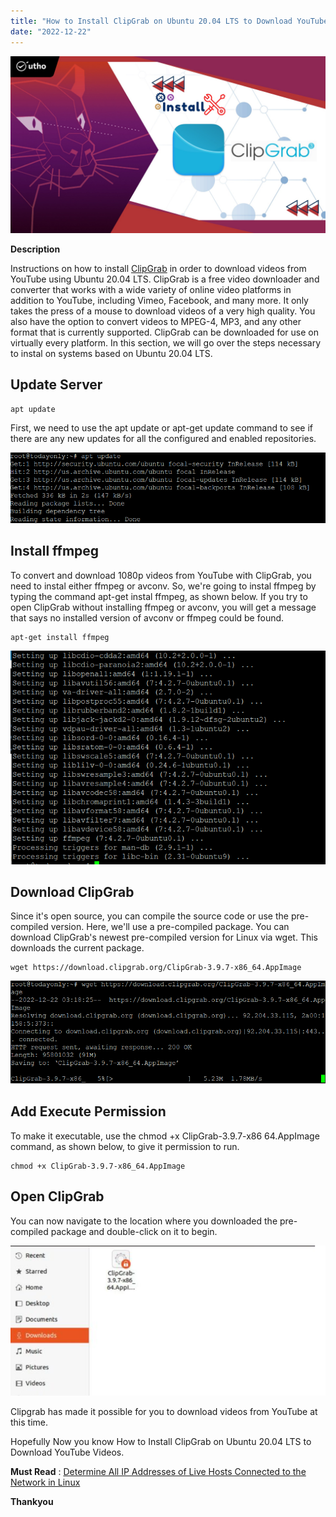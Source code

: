 ```yaml
---
title: "How to Install ClipGrab on Ubuntu 20.04 LTS to Download YouTube Videos"
date: "2022-12-22"
---
```


![How to Install ClipGrab on Ubuntu 20.04 LTS to Download YouTube Videos](images/How-to-Install-ClipGrab-on-Ubuntu-20.04-LTS-to-Download-YouTube-Videos_utho.jpg)

**Description**

Instructions on how to install [ClipGrab](https://en.wikipedia.org/wiki/ClipGrab) in order to download videos from YouTube using Ubuntu 20.04 LTS. ClipGrab is a free video downloader and converter that works with a wide variety of online video platforms in addition to YouTube, including Vimeo, Facebook, and many more. It only takes the press of a mouse to download videos of a very high quality. You also have the option to convert videos to MPEG-4, MP3, and any other format that is currently supported. ClipGrab can be downloaded for use on virtually every platform. In this section, we will go over the steps necessary to instal on systems based on Ubuntu 20.04 LTS.

## Update Server

```
apt update
```
First, we need to use the apt update or apt-get update command to see if there are any new updates for all the configured and enabled repositories.

![ClipGrab on Ubuntu 20.04 LTS](images/image-615.png)

## Install ffmpeg

To convert and download 1080p videos from YouTube with ClipGrab, you need to instal either ffmpeg or avconv. So, we're going to instal ffmpeg by typing the command apt-get instal ffmpeg, as shown below. If you try to open ClipGrab without installing ffmpeg or avconv, you will get a message that says no installed version of avconv or ffmpeg could be found.

```
apt-get install ffmpeg
```
![ClipGrab on Ubuntu 20.04 LTS](images/image-616.png)

## Download ClipGrab

Since it's open source, you can compile the source code or use the pre-compiled version. Here, we'll use a pre-compiled package. You can download ClipGrab's newest pre-compiled version for Linux via wget. This downloads the current package.

```
wget https://download.clipgrab.org/ClipGrab-3.9.7-x86_64.AppImage
```
![ClipGrab on Ubuntu 20.04 LTS](images/image-617.png)

## Add Execute Permission

To make it executable, use the chmod +x ClipGrab-3.9.7-x86 64.AppImage command, as shown below, to give it permission to run.

```
chmod +x ClipGrab-3.9.7-x86_64.AppImage
```
## Open ClipGrab

You can now navigate to the location where you downloaded the pre-compiled package and double-click on it to begin.

![ClipGrab on Ubuntu 20.04 LTS](images/image-618.png)

Clipgrab has made it possible for you to download videos from YouTube at this time.

Hopefully Now you know How to Install ClipGrab on Ubuntu 20.04 LTS to Download YouTube Videos.

**Must Read** : [Determine All IP Addresses of Live Hosts Connected to the Network in Linux](https://utho.com/docs/tutorial/find-out-all-live-hosts-ip-addresses-connected-on-network-in-linux/)

**Thankyou**
